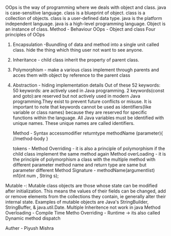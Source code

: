 OOps is the way of programming where we deals with object and class.
java is case-sensitive language.
class is a blueprint of object.
class is a collection of objects.
class is a user-defined data type.
java is the platform independent language.
java is a high-level programming language.
Object is an instance of class.
Method - Behaviour
OOps - Object and class
Four principles of OOps

1. Encapsulation -Buundling of data and method into a single unit called class. hide the thing which thing user not want to see anyone.
2. Inheritance - child class inherit the property of parent class.
3. Polymorphism - make a various class implement through parents and acces them with object by reference to the parent class
4. Abstraction - hiding implementation details
   Out of these 52 keywords:
   50 keywords: are actively used in Java programming.
   2 keywords(const and goto):are reserved but not actively used in modern Java programming.They exist to prevent future conflicts or misuse.
   It is important to note that keywords cannot be used as identifiers(like variable or class names) because they are reserved for specific functions within the language.
   All Java variables must be identified with unique names.
   These unique names are called identifiers.

   Method - Syntax
   accessmodifier returntype methodName (parameter){
   //method-body
   }

   tokens -
   Method Overriding - it is also a principle of polymorphism if the child class implement the same method again
   Method overLoading - it is the principle of polymorphism a class with the multiple method with different parameter method name and return type are same but parameter different
   Method Signature - methodName(argumentlist)
   m1(int num , String s);

Mutable -:
Mutable class objects are those whose state can be modified after initialization. This means the values of their fields can be changed, add or remove elements from the collections they contain, ie generally alter their internal state. Examples of mutable objects are Java's StringBuilder, StringBuffer, & java.util.Date.
Multiple Inheritence not work in java
Method Overloading - Compile Time
Metho Overriding - Runtime -> its also called Dynamic method dispatch

Auther - Piyush Mishra
